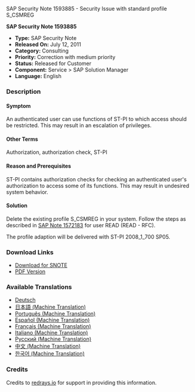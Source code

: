 SAP Security Note 1593885 - Security Issue with standard profile S_CSMREG

**SAP Security Note 1593885**

- **Type:** SAP Security Note
- **Released On:** July 12, 2011
- **Category:** Consulting
- **Priority:** Correction with medium priority
- **Status:** Released for Customer
- **Component:** Service > SAP Solution Manager
- **Language:** English

### Description

#### Symptom
An authenticated user can use functions of ST-PI to which access should be restricted. This may result in an escalation of privileges.

#### Other Terms
Authorization, authorization check, ST-PI

#### Reason and Prerequisites
ST-PI contains authorization checks for checking an authenticated user's authorization to access some of its functions. This may result in undesired system behavior.

#### Solution
Delete the existing profile S_CSMREG in your system. Follow the steps as described in [SAP Note 1572183](https://me.sap.com/notes/1572183) for user READ (READ - RFC).

The profile adaption will be delivered with ST-PI 2008_1_700 SP05.

### Download Links

- [Download for SNOTE](https://notesdownloads.sap.com/note/0040000017251242017)
- [PDF Version](https://userapps.support.sap.com/sap/support/sfm/notes/print/0001593885?language=en-US&token=5A816850A325A7A81008B3FFE38C63E4)

### Available Translations

- [Deutsch](https://me.sap.com/notes/0001593885/D)
- [日本語 (Machine Translation)](https://me.sap.com/notes/0001593885/J)
- [Português (Machine Translation)](https://me.sap.com/notes/0001593885/P)
- [Español (Machine Translation)](https://me.sap.com/notes/0001593885/S)
- [Français (Machine Translation)](https://me.sap.com/notes/0001593885/F)
- [Italiano (Machine Translation)](https://me.sap.com/notes/0001593885/I)
- [Русский (Machine Translation)](https://me.sap.com/notes/0001593885/R)
- [中文 (Machine Translation)](https://me.sap.com/notes/0001593885/1)
- [한국어 (Machine Translation)](https://me.sap.com/notes/0001593885/3)

### Credits
Credits to [redrays.io](https://redrays.io) for support in providing this information.